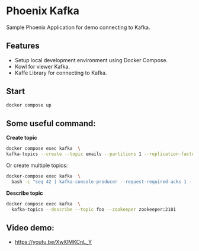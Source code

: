 # Phoenix Kafka

Sample Phoenix Application for demo connecting to Kafka.

## Features

- Setup local development environment using Docker Compose.
- Kowl for viewer Kafka.
- Kaffe Library for connecting to Kafka.

## Start

```bash
docker compose up
```

## Some useful command:

**Create topic**

```bash
docker compose exec kafka  \
kafka-topics --create --topic emails --partitions 1 --replication-factor 1 --if-not-exists --zookeeper zookeeper:2181
```

Or create multiple topics:

```bash
docker-compose exec kafka  \
  bash -c "seq 42 | kafka-console-producer --request-required-acks 1 --broker-list localhost:29092 --topic foo && echo 'Produced 42 messages.'"
```

**Describe topic**

```bash
docker compose exec kafka  \
  kafka-topics --describe --topic foo --zookeeper zookeeper:2181
```

## Video demo:
- https://youtu.be/Xwl0MKCnL_Y
